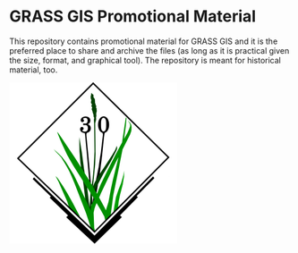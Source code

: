 # GRASS GIS Promotional Material

This repository contains promotional material for GRASS GIS and it is the preferred place to share and archive the files (as long as it is practical given the size, format, and graphical tool). The repository is meant for historical material, too.

![GRASS GIS logo with number 30 on two tentacles](grasslogo/30-years-grass-gis-logo-black-300px.png "GRASS GIS logo for the 30th birthday")
